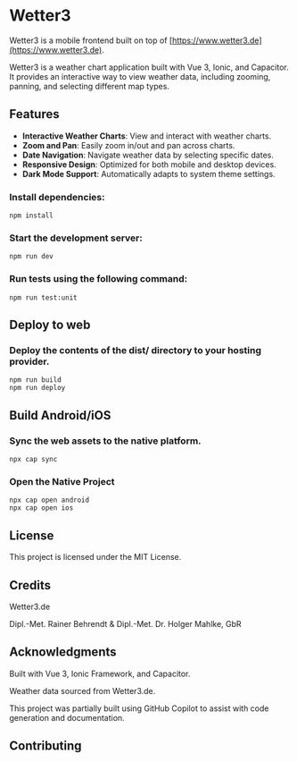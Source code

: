 # Wetter3

Wetter3 is a mobile frontend built on top of [https://www.wetter3.de](https://www.wetter3.de).

Wetter3 is a weather chart application built with Vue 3, Ionic, and Capacitor. It provides an interactive way to view weather data, including zooming, panning, and selecting different map types.

## Features

- **Interactive Weather Charts**: View and interact with weather charts.
- **Zoom and Pan**: Easily zoom in/out and pan across charts.
- **Date Navigation**: Navigate weather data by selecting specific dates.
- **Responsive Design**: Optimized for both mobile and desktop devices.
- **Dark Mode Support**: Automatically adapts to system theme settings.

### Install dependencies:
```
npm install
```

### Start the development server:
```
npm run dev
```

### Run tests using the following command:
```
npm run test:unit
```

## Deploy to web
### Deploy the contents of the dist/ directory to your hosting provider.
```
npm run build
npm run deploy
```

## Build Android/iOS
### Sync the web assets to the native platform.
```
npx cap sync
```

### Open the Native Project
```
npx cap open android
npx cap open ios
```

## License
This project is licensed under the MIT License.

## Credits
Wetter3.de

Dipl.-Met. Rainer Behrendt & Dipl.-Met. Dr. Holger Mahlke, GbR

## Acknowledgments
Built with Vue 3, Ionic Framework, and Capacitor.

Weather data sourced from Wetter3.de.

This project was partially built using GitHub Copilot to assist with code generation and documentation.

## Contributing
